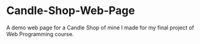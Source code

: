 # Candle-Shop-Web-Page
A demo web page for a Candle Shop of mine I made for my final project of Web Programming course.

